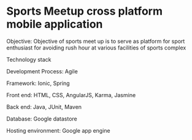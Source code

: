 # Sports Meetup cross platform mobile application

Objective: Objective of sports meet up is to serve as platform for sport enthusiast for avoiding rush hour at various facilities of sports complex

Technology stack

Development Process: Agile

Framework: Ionic, Spring

Front end: HTML, CSS, AngularJS, Karma, Jasmine

Back end: Java, JUnit, Maven

Database: Google datastore

Hosting environment: Google app engine
